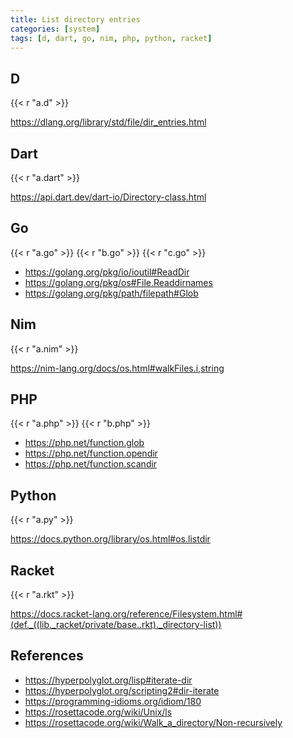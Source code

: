 ```yaml
---
title: List directory entries
categories: [system]
tags: [d, dart, go, nim, php, python, racket]
---
```


## D

{{< r "a.d" >}}

<https://dlang.org/library/std/file/dir_entries.html>

## Dart

{{< r "a.dart" >}}

<https://api.dart.dev/dart-io/Directory-class.html>

## Go

{{< r "a.go" >}}
{{< r "b.go" >}}
{{< r "c.go" >}}

- <https://golang.org/pkg/io/ioutil#ReadDir>
- <https://golang.org/pkg/os#File.Readdirnames>
- <https://golang.org/pkg/path/filepath#Glob>

## Nim

{{< r "a.nim" >}}

<https://nim-lang.org/docs/os.html#walkFiles.i,string>

## PHP

{{< r "a.php" >}}
{{< r "b.php" >}}

- <https://php.net/function.glob>
- <https://php.net/function.opendir>
- <https://php.net/function.scandir>

## Python

{{< r "a.py" >}}

<https://docs.python.org/library/os.html#os.listdir>

## Racket

{{< r "a.rkt" >}}

<https://docs.racket-lang.org/reference/Filesystem.html#(def._((lib._racket/private/base..rkt)._directory-list))>

## References

- <https://hyperpolyglot.org/lisp#iterate-dir>
- <https://hyperpolyglot.org/scripting2#dir-iterate>
- <https://programming-idioms.org/idiom/180>
- <https://rosettacode.org/wiki/Unix/ls>
- <https://rosettacode.org/wiki/Walk_a_directory/Non-recursively>
